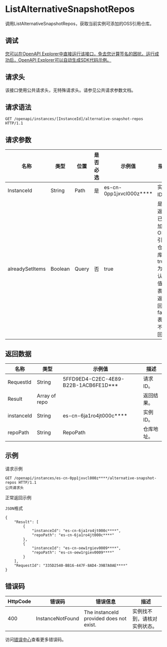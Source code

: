 # ListAlternativeSnapshotRepos

调用ListAlternativeSnapshotRepos，获取当前实例可添加的OSS引用仓库。

## 调试

[您可以在OpenAPI Explorer中直接运行该接口，免去您计算签名的困扰。运行成功后，OpenAPI Explorer可以自动生成SDK代码示例。](https://api.aliyun.com/#product=elasticsearch&api=ListAlternativeSnapshotRepos&type=ROA&version=2017-06-13)

## 请求头

该接口使用公共请求头，无特殊请求头。请参见公共请求参数文档。

## 请求语法

```
GET /openapi/instances/[InstanceId]/alternative-snapshot-repos HTTP/1.1
```

## 请求参数

|名称|类型|位置|是否必选|示例值|描述|
|--|--|--|----|---|--|
|InstanceId|String|Path|是|es-cn-0pp1jxvcl000z\*\*\*\*|实例ID。 |
|alreadySetItems|Boolean|Query|否|true|是否返回已添加的OSS引用仓库。true为默认值，表示返回；false表示不返回。 |

## 返回数据

|名称|类型|示例值|描述|
|--|--|---|--|
|RequestId|String|5FFD9ED4-C2EC-4E89-B22B-1ACB6FE1D\*\*\*|请求ID。 |
|Result|Array of repo| |返回结果。 |
|instanceId|String|es-cn-6ja1ro4jt000c\*\*\*\*|实例ID。 |
|repoPath|String|RepoPath|仓库地址。 |

## 示例

请求示例

```
GET /openapi/instances/es-cn-0pp1jxvcl000z****/alternative-snapshot-repos HTTP/1.1
公共请求头
```

正常返回示例

`JSON`格式

```
{
	"Result": [
		{
			"instanceId": "es-cn-6ja1ro4jt000c****",
			"repoPath": "es-cn-6ja1ro4jt000c****"
		},
		{
			"instanceId": "es-cn-oew1rgiev0009****",
			"repoPath": "es-cn-oew1rgiev0009****"
		}
	],
	"RequestId": "335D2540-BB16-447F-8AD4-39B7A0AE****"
}
```

## 错误码

|HttpCode|错误码|错误信息|描述|
|--------|---|----|--|
|400|InstanceNotFound|The instanceId provided does not exist.|实例找不到，请核对实例状态。|

访问[错误中心](https://error-center.aliyun.com/status/product/elasticsearch)查看更多错误码。

